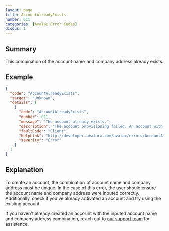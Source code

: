 ```yaml
---
layout: page
title: AccountAlreadyExists
number: 611
categories: [AvaTax Error Codes]
disqus: 1
---
```


## Summary

This combination of the account name and company address already exists.

## Example

```json
{
  "code": "AccountAlreadyExists",
  "target": "Unknown",
  "details": [
    {
      "code": "AccountAlreadyExists",
      "number": 611,
      "message": "The account already exists.",
      "description": "The account provisioning failed. An account with the combination of account name and company address already exists.",
      "faultCode": "Client",
      "helpLink": "http://developer.avalara.com/avatax/errors/AccountAlreadyExists",
      "severity": "Error"
    }
  ]
}
```

## Explanation

To create an account, the combination of account name and company address must be unique. In the case of this error, the user should ensure the account name and company address were inputed correctly. Additionally, check if you've already activated an account and try using the existing account. 

If you haven't already created an account with the inputed account name and company address combination, reach out to [our support team](https://help.avalara.com/Directory/Contact_Avalara) for assistence.
